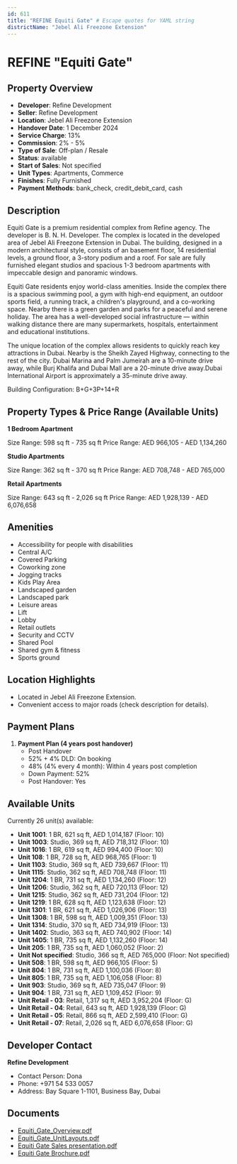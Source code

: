 ```yaml
---
id: 611
title: "REFINE Equiti Gate" # Escape quotes for YAML string
districtName: "Jebel Ali Freezone Extension"
---
```


# REFINE "Equiti Gate"

## Property Overview
- **Developer**: Refine Development
- **Seller**: Refine Development
- **Location**: Jebel Ali Freezone Extension
- **Handover Date**: 1 December 2024
- **Service Charge**: 13%
- **Commission**: 2% - 5%
- **Type of Sale**: Off-plan / Resale
- **Status**: available
- **Start of Sales**: Not specified
- **Unit Types**: Apartments, Commerce
- **Finishes**: Fully Furnished
- **Payment Methods**: bank_check, credit_debit_card, cash

## Description
Equiti Gate is a premium residential complex from Refine agency. The developer is B. N. H. Developer. The complex is located in the developed area of Jebel Ali Freezone Extension in Dubai. The building, designed in a modern architectural style, consists of an basement floor, 14 residential levels, a ground floor, a 3-story podium and a roof. For sale are fully furnished elegant studios and spacious 1-3 bedroom apartments with impeccable design and panoramic windows.

Equiti Gate residents enjoy world-class amenities. Inside the complex there is a spacious swimming pool, a gym with high-end equipment, an outdoor sports field, a running track, a children's playground, and a co-working space. Nearby there is a green garden and parks for a peaceful and serene holiday. The area has a well-developed social infrastructure — within walking distance there are many supermarkets, hospitals, entertainment and educational institutions.

The unique location of the complex allows residents to quickly reach key attractions in Dubai. Nearby is the Sheikh Zayed Highway, connecting to the rest of the city. Dubai Marina and Palm Jumeirah are a 10-minute drive away, while Burj Khalifa and Dubai Mall are a 20-minute drive away.Dubai International Airport is approximately a 35-minute drive away.

Building Configuration: B+G+3P+14+R

## Property Types & Price Range (Available Units)
**1 Bedroom Apartment**

Size Range: 598 sq ft - 735 sq ft
Price Range: AED 966,105 - AED 1,134,260

**Studio Apartments**

Size Range: 362 sq ft - 370 sq ft
Price Range: AED 708,748 - AED 765,000

**Retail Apartments**

Size Range: 643 sq ft - 2,026 sq ft
Price Range: AED 1,928,139 - AED 6,076,658

## Amenities
- Accessibility for people with disabilities
- Central A/C
- Covered Parking
- Coworking zone
- Jogging tracks
- Kids Play Area
- Landscaped garden
- Landscaped park
- Leisure areas
- Lift
- Lobby
- Retail outlets
- Security and CCTV
- Shared Pool
- Shared gym & fitness
- Sports ground

## Location Highlights
- Located in Jebel Ali Freezone Extension.
- Convenient access to major roads (check description for details).

## Payment Plans
1. **Payment Plan (4 years post handover)**
   - Post Handover
   - 52% + 4% DLD: On booking
   - 48% (4% every 4 month): Within 4 years post completion
   - Down Payment: 52%
   - Post Handover: Yes

## Available Units
Currently 26 unit(s) available:
- **Unit 1001**: 1 BR, 621 sq ft, AED 1,014,187 (Floor: 10)
- **Unit 1003**: Studio, 369 sq ft, AED 718,312 (Floor: 10)
- **Unit 1016**: 1 BR, 619 sq ft, AED 994,400 (Floor: 10)
- **Unit 108**: 1 BR, 728 sq ft, AED 968,765 (Floor: 1)
- **Unit 1103**: Studio, 369 sq ft, AED 739,667 (Floor: 11)
- **Unit 1115**: Studio, 362 sq ft, AED 708,748 (Floor: 11)
- **Unit 1204**: 1 BR, 731 sq ft, AED 1,134,260 (Floor: 12)
- **Unit 1206**: Studio, 362 sq ft, AED 720,113 (Floor: 12)
- **Unit 1215**: Studio, 362 sq ft, AED 731,204 (Floor: 12)
- **Unit 1219**: 1 BR, 628 sq ft, AED 1,123,638 (Floor: 12)
- **Unit 1301**: 1 BR, 621 sq ft, AED 1,026,906 (Floor: 13)
- **Unit 1308**: 1 BR, 598 sq ft, AED 1,009,351 (Floor: 13)
- **Unit 1314**: Studio, 370 sq ft, AED 734,919 (Floor: 13)
- **Unit 1402**: Studio, 363 sq ft, AED 740,902 (Floor: 14)
- **Unit 1405**: 1 BR, 735 sq ft, AED 1,132,260 (Floor: 14)
- **Unit 205**: 1 BR, 735 sq ft, AED 1,060,052 (Floor: 2)
- **Unit Not specified**: Studio, 366 sq ft, AED 765,000 (Floor: Not specified)
- **Unit 508**: 1 BR, 598 sq ft, AED 966,105 (Floor: 5)
- **Unit 804**: 1 BR, 731 sq ft, AED 1,100,036 (Floor: 8)
- **Unit 805**: 1 BR, 735 sq ft, AED 1,106,058 (Floor: 8)
- **Unit 903**: Studio, 369 sq ft, AED 735,047 (Floor: 9)
- **Unit 904**: 1 BR, 731 sq ft, AED 1,109,452 (Floor: 9)
- **Unit Retail - 03**: Retail, 1,317 sq ft, AED 3,952,204 (Floor: G)
- **Unit Retail - 04**: Retail, 643 sq ft, AED 1,928,139 (Floor: G)
- **Unit Retail - 05**: Retail, 866 sq ft, AED 2,599,410 (Floor: G)
- **Unit Retail - 07**: Retail, 2,026 sq ft, AED 6,076,658 (Floor: G)

## Developer Contact
**Refine Development**
- Contact Person: Dona
- Phone: +971 54 533 0057
- Address: Bay Square 1-1101, Business Bay, Dubai

## Documents
- [Equiti_Gate_Overview.pdf](https://cdn.geniemap.net/2023/12/14/hccrIZokyyPxWXbMLXxeCDsyWiqo7JEVqWRjqPFc.pdf)
- [Equiti_Gate_UnitLayouts.pdf](https://cdn.geniemap.net/2023/12/15/daS5T6zr7hEFsXgTeu6Ae8XUMrI71tiRTmVsimZM.pdf)
- [Equiti Gate Sales presentation.pdf](https://cdn.geniemap.net/2025/03/31/ew5caPxEDlHR1SmX3CN0ImePq3DWhZ5fOtyqeHvP.pdf)
- [Equiti Gate Brochure.pdf](https://cdn.geniemap.net/2025/03/31/YF4ZnWI5gG1XooWkMXqTsVpaiu3ae7oPVJdUvMs6.pdf)
